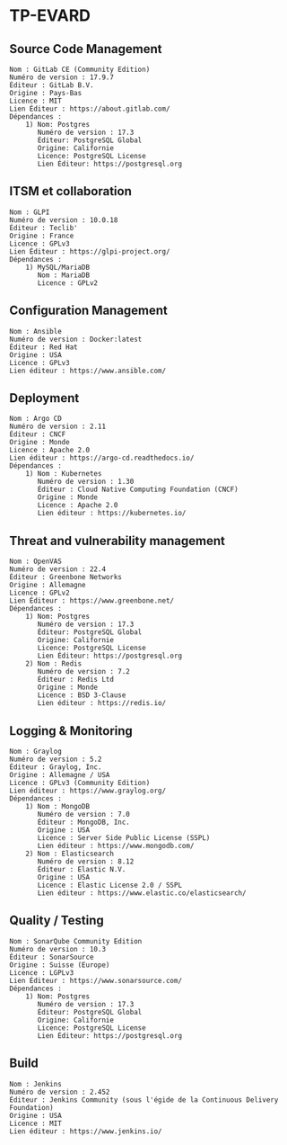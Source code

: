 # TP-EVARD

## Source Code Management
    Nom : GitLab CE (Community Edition)
    Numéro de version : 17.9.7
    Éditeur : GitLab B.V.
    Origine : Pays-Bas
    Licence : MIT
    Lien Éditeur : https://about.gitlab.com/
    Dépendances :
        1) Nom: Postgres
           Numéro de version : 17.3
           Éditeur: PostgreSQL Global
           Origine: Californie
           Licence: PostgreSQL License
           Lien Éditeur: https://postgresql.org

## ITSM et collaboration
    Nom : GLPI
    Numéro de version : 10.0.18
    Éditeur : Teclib'
    Origine : France
    Licence : GPLv3
    Lien Éditeur : https://glpi-project.org/
    Dépendances :
        1) MySQL/MariaDB
           Nom : MariaDB
           Licence : GPLv2

## Configuration Management
    Nom : Ansible
    Numéro de version : Docker:latest
    Éditeur : Red Hat
    Origine : USA
    Licence : GPLv3
    Lien éditeur : https://www.ansible.com/

## Deployment
    Nom : Argo CD
    Numéro de version : 2.11
    Éditeur : CNCF
    Origine : Monde
    Licence : Apache 2.0
    Lien éditeur : https://argo-cd.readthedocs.io/
    Dépendances :
        1) Nom : Kubernetes
           Numéro de version : 1.30
           Éditeur : Cloud Native Computing Foundation (CNCF)
           Origine : Monde
           Licence : Apache 2.0
           Lien éditeur : https://kubernetes.io/

## Threat and vulnerability management
    Nom : OpenVAS
    Numéro de version : 22.4
    Éditeur : Greenbone Networks
    Origine : Allemagne
    Licence : GPLv2
    Lien Éditeur : https://www.greenbone.net/
    Dépendances :
        1) Nom: Postgres
           Numéro de version : 17.3
           Éditeur: PostgreSQL Global
           Origine: Californie
           Licence: PostgreSQL License
           Lien Éditeur: https://postgresql.org
        2) Nom : Redis
           Numéro de version : 7.2
           Éditeur : Redis Ltd
           Origine : Monde
           Licence : BSD 3-Clause
           Lien éditeur : https://redis.io/

## Logging & Monitoring
    Nom : Graylog
    Numéro de version : 5.2
    Éditeur : Graylog, Inc.
    Origine : Allemagne / USA
    Licence : GPLv3 (Community Edition)
    Lien éditeur : https://www.graylog.org/
    Dépendances :
        1) Nom : MongoDB
           Numéro de version : 7.0
           Éditeur : MongoDB, Inc.
           Origine : USA
           Licence : Server Side Public License (SSPL)
           Lien éditeur : https://www.mongodb.com/
        2) Nom : Elasticsearch
           Numéro de version : 8.12
           Éditeur : Elastic N.V.
           Origine : USA
           Licence : Elastic License 2.0 / SSPL
           Lien éditeur : https://www.elastic.co/elasticsearch/

## Quality / Testing
    Nom : SonarQube Community Edition
    Numéro de version : 10.3
    Éditeur : SonarSource
    Origine : Suisse (Europe)
    Licence : LGPLv3
    Lien Éditeur : https://www.sonarsource.com/
    Dépendances :
        1) Nom: Postgres
           Numéro de version : 17.3
           Éditeur: PostgreSQL Global
           Origine: Californie
           Licence: PostgreSQL License
           Lien Éditeur: https://postgresql.org
           

## Build

    Nom : Jenkins
    Numéro de version : 2.452
    Éditeur : Jenkins Community (sous l'égide de la Continuous Delivery Foundation)
    Origine : USA
    Licence : MIT
    Lien éditeur : https://www.jenkins.io/
